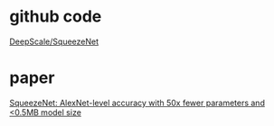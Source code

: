 

# github code
[DeepScale/SqueezeNet](https://github.com/DeepScale/SqueezeNet)


# paper

[SqueezeNet: AlexNet-level accuracy with 50x fewer parameters and <0.5MB model size](https://arxiv.org/abs/1602.07360)